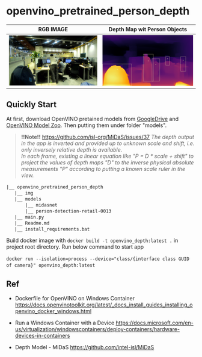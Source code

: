 # openvino_pretrained_person_depth

RGB IMAGE            |  Depth Map wit Person Objects
:-------------------------:|:-------------------------:
![](img/rgb.jpg)     |  ![](img/depth_map.png)


## Quickly Start
At first, download OpenVINO pretained models from [GoogleDrive](https://drive.google.com/file/d/1Jf7qRG9N8IW8CaZ7gPisO5RtlLl63mNA) and [OpenVINO Model Zoo](https://download.01.org/opencv/2021/openvinotoolkit/2021.1/open_model_zoo/models_bin/2/person-detection-retail-0013/FP32/).
Then putting them under folder "models".

>**!!Note!!**
> https://github.com/isl-org/MiDaS/issues/37
> _The depth output in the app is inverted and provided up to unknown scale and shift, i.e. only inversely relative depth is available._  
> _In each frame, existing a linear equation like "P = D * scale + shift" to project the values of depth maps "D" to the inverse physical absolute measurements "P" according to putting a known scale ruler in the view._
>

 ```Shell
|__ openvino_pretrained_person_depth
    |__ img
    |__ models
        |__ midasnet
        |__ person-detection-retail-0013
    |__ main.py
    |__ Readme.md
    |__ install_requirements.bat
```
Build docker image with `docker build -t openvino_depth:latest .` in project root directory.
Run below command to start app

`docker run --isolation=process --device="class/{interface class GUID of camera}" openvino_depth:latest`

## Ref
* Dockerfile for OpenVINO on Windows Container 
https://docs.openvinotoolkit.org/latest/_docs_install_guides_installing_openvino_docker_windows.html

* Run a Windows Container with a Device
https://docs.microsoft.com/en-us/virtualization/windowscontainers/deploy-containers/hardware-devices-in-containers

* Depth Model - MiDaS
https://github.com/intel-isl/MiDaS
